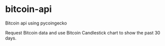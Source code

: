 # bitcoin-api
Bitcoin api using pycoingecko

Request Bitcoin data and use Bitcoin Candlestick chart to show the past 30 days.
